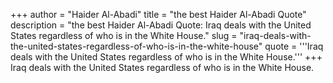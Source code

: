 +++
author = "Haider Al-Abadi"
title = "the best Haider Al-Abadi Quote"
description = "the best Haider Al-Abadi Quote: Iraq deals with the United States regardless of who is in the White House."
slug = "iraq-deals-with-the-united-states-regardless-of-who-is-in-the-white-house"
quote = '''Iraq deals with the United States regardless of who is in the White House.'''
+++
Iraq deals with the United States regardless of who is in the White House.
